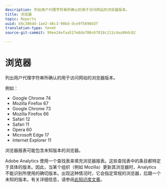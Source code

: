 ```yaml
---
description: 列出用户代理字符串所确认的用于访问网站的浏览器版本。
title: 浏览器
topic: Reports
uuid: b8c386dd-1ae2-48c3-90bd-dce9f5698d3f
translation-type: tm+mt
source-git-commit: 99ee24efaa517e8da700c67818c111c4aa90dc02

---
```



# 浏览器

列出用户代理字符串所确认的用于访问网站的浏览器版本。

例如：

* Google Chrome 74
* Mozilla Firefox 67
* Google Chrome 73
* Mozilla Firefox 66
* Safari 12
* Safari 11
* Opera 60
* Microsoft Edge 17
* Internet Explorer 11

浏览器报表可能包含未知版本的浏览器。

Adobe Analytics 使用一个查找表来填充浏览器报表。这些查找表中的条目都特定于具体的版本。因此，当某个组织（例如 Mozilla）更新其浏览器时，Analytics 不能识别所使用的确切版本。出现这种情况时，它会指定常规的浏览器，后跟一个未知的版本。有关详细信息，请参阅[此知识库文章](https://helpx.adobe.com/cn/analytics/kb/browser-unknown-version.html)。

